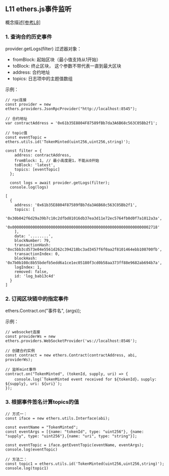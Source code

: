 ##  L11 ethers.js事件监听

 概念描述[[参考L8]](https://github.com/andyYuanFZM/Chain33_Dapp_develop/blob/main/L8%20web3.js%E5%90%88%E7%BA%A6%E4%BA%8B%E4%BB%B6/L8_readme.md) 

### 1. 查询合约历史事件  
provider.getLogs(filter)
过滤器对象：
- fromBlock: 起始区块（最小值支持从1开始）
- toBlock: 终止区块， 这个参数不带代表一直到最大区块
- address: 合约地址
- topics: 日志项中的主题值数组

示例： 
```  
// rpc连接
const provider = new ethers.providers.JsonRpcProvider("http://localhost:8545");

// 合约地址
var contractAddress = '0x61b35E8804F87589fBb7da3A6B68c563C05Bb2f1';

// topic值
const eventTopic = ethers.utils.id('TokenMinted(uint256,uint256,string)');

const filter = {
    address: contractAddress,
    fromBlock: 1, // 最小高度是1，不能从0开始
    toBlock: 'latest',
    topics: [eventTopic]
  };
  
  const logs = await provider.getLogs(filter);
  console.log(logs)

[
  {
    address: '0x61b35E8804F87589fBb7da3A6B68c563C05Bb2f1',
    topics: [
      '0x30b042f6d29a39b7c10c2dfbd81016db37ea3d11e72ec5764fb0d0f7a1012a3a',
      '0x0000000000000000000000000000000000000000000000000000000000002718'
    ],
    data: '........',
    blockNumber: 79,
    transactionHash: '0xc5bb3cd573e04e5561d262c394218bc3ad3457f6f0aa2f8101464ebb108700fb',
    transactionIndex: 0,
    blockHash: '0x7b0b108c8b55bdefb5edd6a1ce1ec05180f3cd0b58aa373ff88e9682ab694b7a',
    logIndex: 1,
    removed: false,
    id: 'log_bab13c4d'
  }
]
```  

### 2. 订阅区块链中的指定事件  
ethers.Contract.on("事件名", (args));  

示例：
```  
// websocket连接
const providerWs = new ethers.providers.WebSocketProvider('ws://localhost:8546');

// 创建合约实例
const contract = new ethers.Contract(contractAddress, abi, providerWs);

// 监听mint事件
contract.on("TokenMinted", (tokenId, supply, uri) => {
    console.log(`TokenMinted event received for ${tokenId}，supply: ${supply}, uri: ${uri}`);
});
```  

### 3. 根据事件签名计算topics的值  
```  
// 方式一：
const iface = new ethers.utils.Interface(abi);

const eventName = "TokenMinted";
const eventArgs = [{name: "tokenId", type: "uint256"}, {name: "supply", type: "uint256"},{name: "uri", type: "string"}];

const eventTopic = iface.getEventTopic(eventName, eventArgs);
console.log(eventTopic)

// 方法二：
const topic1 = ethers.utils.id('TokenMinted(uint256,uint256,string)');
console.log(topic1)
```  
